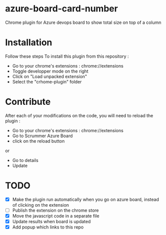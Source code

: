 # azure-board-card-number

Chrome plugin for Azure devops board to show total size on top of a column

# Installation

Follow these steps To install this plugin from this repository :

- Go to your chrome's extensions : chrome://extensions
- Toggle developper mode on the right
- Click on "Load unpacked extension"
- Select the "crhome-plugin" folder

# Contribute

After each of your modifications on the code, you will need to reload the plugin :

- Go to your chrome's extensions : chrome://extensions
- Go to Scrummer Azure Board
- click on the reload button

or

- Go to details
- Update

# TODO

- [x] Make the plugin run automatically when you go on azure board, instead of clicking on the extension
- [ ] Publish the extension on the chrome store
- [x] Move the javascript code in a separate file
- [x] Update results when board is updated
- [x] Add popup which links to this repo
